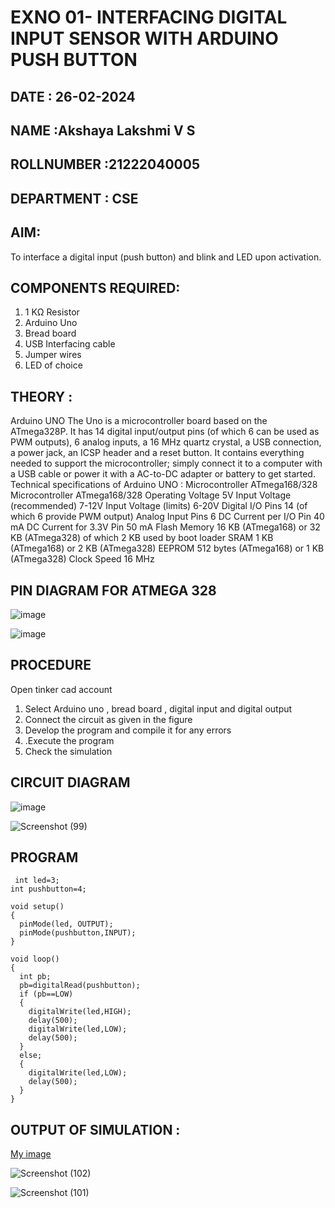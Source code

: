 # EXNO 01- INTERFACING DIGITAL INPUT SENSOR WITH ARDUINO PUSH BUTTON
## DATE : 26-02-2024
## NAME :Akshaya Lakshmi V S																			             
## ROLLNUMBER :21222040005
## DEPARTMENT : CSE


## AIM:
To interface a digital input (push button) and blink and LED upon activation.
## COMPONENTS REQUIRED:
1.	1 KΩ Resistor 
2.	Arduino Uno 
3.	Bread board 
4.	USB Interfacing cable 
5.	Jumper wires 
6.	LED of choice 
## THEORY :
Arduino UNO
 	  The Uno is a microcontroller board based on the ATmega328P. It has 14 digital input/output pins (of which 6 can be used as PWM outputs), 6 analog inputs, a 16 MHz quartz crystal, a USB connection, a power jack, an ICSP header and a reset button. It contains everything needed to support the microcontroller; simply connect it to a computer with a USB cable or power it with a AC-to-DC adapter or battery to get started.
	Technical specifications of Arduino UNO :
Microcontroller	ATmega168/328
Microcontroller	ATmega168/328
Operating Voltage	5V
Input Voltage (recommended)	7-12V
Input Voltage (limits)	6-20V
Digital I/O Pins	14 (of which 6 provide PWM output)
Analog Input Pins	6
DC Current per I/O Pin	40 mA
DC Current for 3.3V Pin	50 mA
Flash Memory	16 KB (ATmega168) or 32 KB (ATmega328) of which 2 KB used by boot loader
SRAM	1 KB (ATmega168) or 2 KB (ATmega328)
EEPROM	512 bytes (ATmega168) or 1 KB (ATmega328)
Clock Speed	16 MHz
## PIN DIAGRAM FOR ATMEGA 328
 
![image](https://user-images.githubusercontent.com/36288975/163530394-115baee4-7ed1-49fe-9cce-d7b625e11e85.png)


![image](https://user-images.githubusercontent.com/36288975/163530431-4d390e98-0942-42d8-95b8-f57d348e6ad8.png)

## PROCEDURE 
 Open tinker cad account 
1.	Select Arduino uno , bread board , digital input and digital output 
2.	Connect the circuit as given in the figure 
3.	Develop the program and compile it for any errors 
4.	 .Execute the program 
5.	Check the simulation 



## CIRCUIT DIAGRAM 


![image](https://user-images.githubusercontent.com/36288975/163530437-87a0afbd-b3c9-44ad-b907-5de63486fb9d.png)




![Screenshot (99)](https://github.com/AkshayalakshmiVS/-INTERFACING-DIGITAL-INPUT-SENSOR-WITH-ARDUINO-PUSH-BUTTON-/assets/128115963/a509998a-1b30-44f5-8af7-a6570f18fdcd)





## PROGRAM 
```
 int led=3;
int pushbutton=4;

void setup()
{
  pinMode(led, OUTPUT);
  pinMode(pushbutton,INPUT);
}

void loop()
{
  int pb;
  pb=digitalRead(pushbutton);
  if (pb==LOW)
  {
    digitalWrite(led,HIGH);
    delay(500);
    digitalWrite(led,LOW);
    delay(500);
  }
  else;
  {
    digitalWrite(led,LOW);
    delay(500);
  }
}
```
 









 
 
 



## OUTPUT OF SIMULATION :

[My image](username.github.com/repository/img/image.jpg)

![Screenshot (102)](https://github.com/AkshayalakshmiVS/-INTERFACING-DIGITAL-INPUT-SENSOR-WITH-ARDUINO-PUSH-BUTTON-/assets/128115963/44494ccf-5ddf-44ac-8888-57a5affd8255)


![Screenshot (101)](https://github.com/AkshayalakshmiVS/-INTERFACING-DIGITAL-INPUT-SENSOR-WITH-ARDUINO-PUSH-BUTTON-/assets/128115963/3cd6503a-0d50-4eaf-83ce-9cda2b0bf419)

